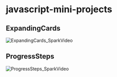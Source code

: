 # javascript-mini-projects
## ExpandingCards
![ExpandingCards_SparkVideo](https://user-images.githubusercontent.com/85392479/134514762-407e2339-bc6c-420c-adaf-126c5aa8254a.gif)

## ProgressSteps
![ProgressSteps_SparkVideo](https://user-images.githubusercontent.com/85392479/134514630-7a6fbf07-2c48-451b-b558-ad2f8ab63281.gif)

